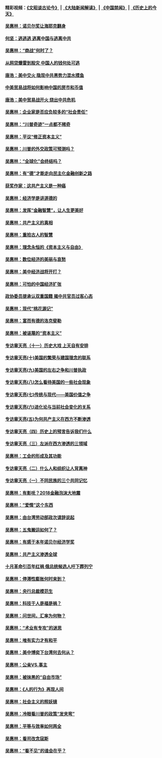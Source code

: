 #### 精彩视频：[《文昭谈古论今》](https://github.com/gfw-breaker/wenzhao/blob/master/README.md?t=12180930) | [《大陆新闻解读》](https://github.com/gfw-breaker/ntdtv-comedy/blob/master/README.md?t=12180930) | [《中国禁闻》](https://github.com/gfw-breaker/ntdtv-news/blob/master/README.md?t=12180930) | [《历史上的今天》](https://github.com/gfw-breaker/today-in-history/blob/master/README.md?t=12180930) 

#### [吴惠林：诺贝尔奖让海耶克翻身](../pages/nsc423/n10890049.md?t=12180930) 

#### [何坚：逃逃逃 逃离中国与逃离中共](../pages/nsc423/n10592891.md?t=12180930) 

#### [吴惠林：“商战”何时了？](../pages/nsc423/n10573558.md?t=12180930) 

#### [从网贷爆雷到股灾 中国人的钱何处可逃](../pages/nsc423/n10572800.md?t=12180930) 

#### [唐浩：美中交火 隐现中共黑势力混水摸鱼](../pages/nsc423/n10544040.md?t=12180930) 

#### [中美贸易战将如何影响中国的房市和币值](../pages/nsc423/n10543697.md?t=12180930) 

#### [唐浩：美中贸易战开火 烧出中共危机](../pages/nsc423/n10540126.md?t=12180930) 

#### [吴惠林：企业家是否应负较多的“社会责任”](../pages/nsc423/n10535022.md?t=12180930) 

#### [吴惠林：“川普奇迹”一点都不稀奇](../pages/nsc423/n10512808.md?t=12180930) 

#### [吴惠林：平议“修正资本主义”](../pages/nsc423/n10495724.md?t=12180930) 

#### [吴惠林：川普的外交政策可预测吗？](../pages/nsc423/n10462387.md?t=12180930) 

#### [吴惠林：“全球化”会终结吗？](../pages/nsc423/n10452838.md?t=12180930) 

#### [吴惠林：有“德”才能走向民主化金融创新之路](../pages/nsc423/n10432292.md?t=12180930) 

#### [获奖作家：这共产主义是一种癌](../pages/nsc423/n10431541.md?t=12180930) 

#### [吴惠林：经济学是讲道德的](../pages/nsc423/n10398014.md?t=12180930) 

#### [吴惠林：发挥“金融智慧”，让人生更美好](../pages/nsc423/n10375019.md?t=12180930) 

#### [吴惠林：共产主义的真相](../pages/nsc423/n10351394.md?t=12180930) 

#### [吴惠林：重拾古人的智慧](../pages/nsc423/n10337691.md?t=12180930) 

#### [吴惠林：理念永恒的《资本主义与自由》](../pages/nsc423/n10316274.md?t=12180930) 

#### [吴惠林：数位经济的美丽与哀愁](../pages/nsc423/n10292946.md?t=12180930) 

#### [吴惠林：美中经济战将开打？](../pages/nsc423/n10258825.md?t=12180930) 

#### [吴惠林：可怕的中国经济扩张](../pages/nsc423/n10219147.md?t=12180930) 

#### [政协委员提承认双重国籍 揭中共官员过客心态](../pages/nsc423/n10208809.md?t=12180930) 

#### [吴惠林：现代“桃花源记”](../pages/nsc423/n10185234.md?t=12180930) 

#### [吴惠林：富而有德的洛克斐勒](../pages/nsc423/n10142264.md?t=12180930) 

#### [吴惠林：被诬蔑的“资本主义”](../pages/nsc423/n10124816.md?t=12180930) 

#### [专访章天亮（十一）历史大戏 上天自有安排](../pages/nsc423/n10094905.md?t=12180930) 

#### [专访章天亮(十)美国的繁荣与建国理念的联系](../pages/nsc423/n10094899.md?t=12180930) 

#### [专访章天亮(九)美国的左右之争和川普执政](../pages/nsc423/n10094889.md?t=12180930) 

#### [专访章天亮(八)怎么看待美国的一些社会现象](../pages/nsc423/n10094857.md?t=12180930) 

#### [专访章天亮(七)传统与现代——美国价值之争](../pages/nsc423/n10093140.md?t=12180930) 

#### [专访章天亮(六)进化论与当前社会变化的关系](../pages/nsc423/n10092036.md?t=12180930) 

#### [专访章天亮(五)为何共产主义在西方不断渗透](../pages/nsc423/n10083620.md?t=12180930) 

#### [专访章天亮（四）历史上的预言告诉我们什么](../pages/nsc423/n10083606.md?t=12180930) 

#### [专访章天亮（三）左派在西方渗透的三领域](../pages/nsc423/n10081115.md?t=12180930) 

#### [吴惠林：工会的形成及其功能](../pages/nsc423/n10080633.md?t=12180930) 

#### [专访章天亮（二）什么人和组织让人背离神](../pages/nsc423/n10076637.md?t=12180930) 

#### [专访章天亮（一）不同民族的三个共同记忆](../pages/nsc423/n10074188.md?t=12180930) 

#### [吴惠林：有影呒？2018金融泡沫大地震](../pages/nsc423/n10040534.md?t=12180930) 

#### [吴惠林：“爱情”这个东西](../pages/nsc423/n10019423.md?t=12180930) 

#### [吴惠林：由台湾劳动部政次请辞说起](../pages/nsc423/n9979679.md?t=12180930) 

#### [吴惠林：五鬼搬运如何了？](../pages/nsc423/n9925338.md?t=12180930) 

#### [吴惠林：有感于本年诺贝尔经济学奖](../pages/nsc423/n9871883.md?t=12180930) 

#### [吴惠林：共产主义渗透全球](../pages/nsc423/n9812748.md?t=12180930) 

#### [十月革命引百年红祸 俄总统候选人吁下葬列宁](../pages/nsc423/n9810182.md?t=12180930) 

#### [吴惠林：停滞性膨胀何时来到？](../pages/nsc423/n9764136.md?t=12180930) 

#### [吴惠林：央行总裁模范生](../pages/nsc423/n9728134.md?t=12180930) 

#### [吴惠林：科技于人是福是祸？](../pages/nsc423/n9672982.md?t=12180930) 

#### [吴惠林：问世间，汇率为何物？](../pages/nsc423/n9621788.md?t=12180930) 

#### [吴惠林：“术业有专攻”的迷思](../pages/nsc423/n9580363.md?t=12180930) 

#### [吴惠林：唯有实力才有和平](../pages/nsc423/n9529599.md?t=12180930) 

#### [吴惠林：美中博奕下台湾何去何从？](../pages/nsc423/n9483598.md?t=12180930) 

#### [吴惠林：公亲VS.事主](../pages/nsc423/n9425637.md?t=12180930) 

#### [吴惠林：被抹黑的“自由市场”](../pages/nsc423/n9351545.md?t=12180930) 

#### [吴惠林：《人的行为》再现人间](../pages/nsc423/n9296339.md?t=12180930) 

#### [吴惠林：社会主义的照妖镜](../pages/nsc423/n9243460.md?t=12180930) 

#### [吴惠林：冷眼看川普的政策“发夹弯”](../pages/nsc423/n9120684.md?t=12180930) 

#### [吴惠林：平等与效率如何两全](../pages/nsc423/n9075430.md?t=12180930) 

#### [吴惠林：看司改念寇斯](../pages/nsc423/n9024915.md?t=12180930) 

#### [吴惠林：“看不见”的谁会在乎？](../pages/nsc423/n8977488.md?t=12180930) 

